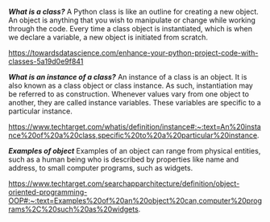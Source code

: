 ***What is a class?***
A Python class is like an outline for creating a new object. An object is anything that you wish to manipulate or change while working through the code. Every time a class object is instantiated, which is when we declare a variable, a new object is initiated from scratch.

https://towardsdatascience.com/enhance-your-python-project-code-with-classes-5a19d0e9f841

***What is an instance of a class?***
An instance of a class is an object. It is also known as a class object or class instance. As such, instantiation may be referred to as construction. Whenever values vary from one object to another, they are called instance variables. These variables are specific to a particular instance.

https://www.techtarget.com/whatis/definition/instance#:~:text=An%20instance%20of%20a%20class,specific%20to%20a%20particular%20instance.


***Examples of object***
Examples of an object can range from physical entities, such as a human being who is described by properties like name and address, to small computer programs, such as widgets.

https://www.techtarget.com/searchapparchitecture/definition/object-oriented-programming-OOP#:~:text=Examples%20of%20an%20object%20can,computer%20programs%2C%20such%20as%20widgets.

